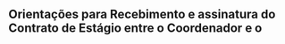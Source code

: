 ## Orientações para Recebimento e assinatura do Contrato de Estágio  entre o Coordenador e o 

<!--stackedit_data:
eyJoaXN0b3J5IjpbNDI1MzY4MTMwXX0=
-->